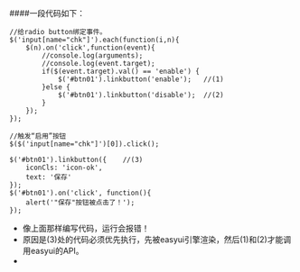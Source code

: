 
####一段代码如下：

    //给radio button绑定事件。
    $('input[name="chk"]').each(function(i,n){
        $(n).on('click',function(event){
            //console.log(arguments);
            //console.log(event.target);
            if($(event.target).val() == 'enable') {
                $('#btn01').linkbutton('enable');	//(1)
            }else {
                $('#btn01').linkbutton('disable');	//(2)
            }
        });
    });

    //触发“启用”按钮
    $($('input[name="chk"]')[0]).click();

    $('#btn01').linkbutton({	//(3)
        iconCls: 'icon-ok',
        text: '保存'
    });
    $('#btn01').on('click', function(){
        alert('"保存"按钮被点击了！');
    });

- 像上面那样编写代码，运行会报错！
- 原因是(3)处的代码必须优先执行，先被easyui引擎渲染，然后(1)和(2)才能调用easyui的API。
- 

